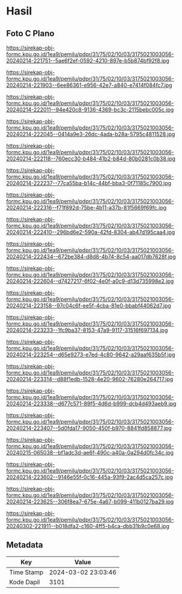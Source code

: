# Hasil

## Foto C Plano

https://sirekap-obj-formc.kpu.go.id/1ea9/pemilu/pdpr/31/75/02/10/03/3175021003056-20240214-221751--5ae6f2ef-0592-4210-897e-b5b874bf92f8.jpg

https://sirekap-obj-formc.kpu.go.id/1ea9/pemilu/pdpr/31/75/02/10/03/3175021003056-20240214-221903--6ee86361-e956-42e7-a840-e7414f084fc7.jpg

https://sirekap-obj-formc.kpu.go.id/1ea9/pemilu/pdpr/31/75/02/10/03/3175021003056-20240214-222011--94e420c8-9136-4369-bc3c-2115bebc005c.jpg

https://sirekap-obj-formc.kpu.go.id/1ea9/pemilu/pdpr/31/75/02/10/03/3175021003056-20240214-222045--0414a9e3-26dc-4ada-b28a-5795c4811528.jpg

https://sirekap-obj-formc.kpu.go.id/1ea9/pemilu/pdpr/31/75/02/10/03/3175021003056-20240214-222118--760ecc30-b484-41b2-b84d-80b0281c0b38.jpg

https://sirekap-obj-formc.kpu.go.id/1ea9/pemilu/pdpr/31/75/02/10/03/3175021003056-20240214-222237--77ca55ba-b14c-44bf-bba3-0f71185c7900.jpg

https://sirekap-obj-formc.kpu.go.id/1ea9/pemilu/pdpr/31/75/02/10/03/3175021003056-20240214-222316--f71f892d-75be-4b11-a37b-81f5669f69fc.jpg

https://sirekap-obj-formc.kpu.go.id/1ea9/pemilu/pdpr/31/75/02/10/03/3175021003056-20240214-222410--296bd6e2-590a-42fd-8304-ab47d195caa4.jpg

https://sirekap-obj-formc.kpu.go.id/1ea9/pemilu/pdpr/31/75/02/10/03/3175021003056-20240214-222434--672be384-d8d8-4b74-8c54-aa017db7628f.jpg

https://sirekap-obj-formc.kpu.go.id/1ea9/pemilu/pdpr/31/75/02/10/03/3175021003056-20240214-222604--d7427217-6f02-4e0f-a0c9-d13d735998e2.jpg

https://sirekap-obj-formc.kpu.go.id/1ea9/pemilu/pdpr/31/75/02/10/03/3175021003056-20240214-223158--97c04c6f-ee5f-4cba-81e0-bbabf44062d7.jpg

https://sirekap-obj-formc.kpu.go.id/1ea9/pemilu/pdpr/31/75/02/10/03/3175021003056-20240214-223233--1fc9ba37-8153-47a9-9117-31516f697134.jpg

https://sirekap-obj-formc.kpu.go.id/1ea9/pemilu/pdpr/31/75/02/10/03/3175021003056-20240214-223254--d65e9273-e7ed-4c80-9642-a29aaf635b5f.jpg

https://sirekap-obj-formc.kpu.go.id/1ea9/pemilu/pdpr/31/75/02/10/03/3175021003056-20240214-223314--d88f1edb-1528-4e20-9602-76280e264717.jpg

https://sirekap-obj-formc.kpu.go.id/1ea9/pemilu/pdpr/31/75/02/10/03/3175021003056-20240214-223338--d677c571-89f5-4d6d-b999-dcb4d493aeb9.jpg

https://sirekap-obj-formc.kpu.go.id/1ea9/pemilu/pdpr/31/75/02/10/03/3175021003056-20240214-223407--5d0fda17-9050-450f-b970-8841fd858877.jpg

https://sirekap-obj-formc.kpu.go.id/1ea9/pemilu/pdpr/31/75/02/10/03/3175021003056-20240215-065038--bf1adc3d-ae6f-490c-a40a-0a294d0fc34c.jpg

https://sirekap-obj-formc.kpu.go.id/1ea9/pemilu/pdpr/31/75/02/10/03/3175021003056-20240214-223602--9146e55f-0c16-445a-93f9-2ac4d5ca257c.jpg

https://sirekap-obj-formc.kpu.go.id/1ea9/pemilu/pdpr/31/75/02/10/03/3175021003056-20240214-223625--306f8ea7-675e-4a67-b099-411b0127ba29.jpg

https://sirekap-obj-formc.kpu.go.id/1ea9/pemilu/pdpr/31/75/02/10/03/3175021003056-20240302-221911--b018dfa2-c160-4ff5-b4ca-dbb31b9c0e68.jpg


## Metadata

| Key        | Value               |
| ---------- | ------------------- |
| Time Stamp | 2024-03-02 23:03:46 |
| Kode Dapil | 3101                |



